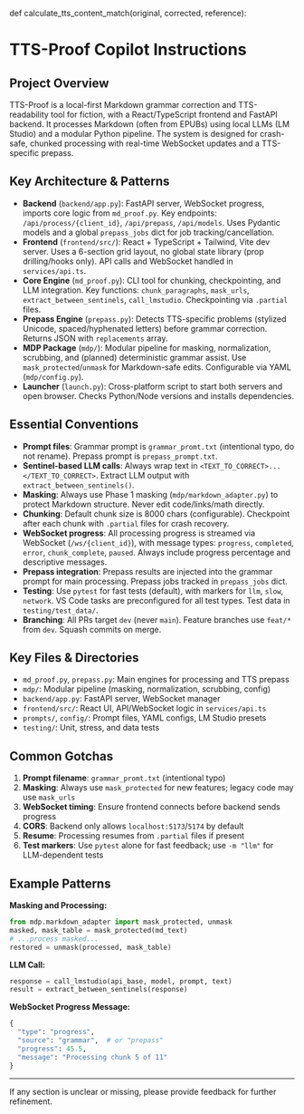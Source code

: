 def calculate_tts_content_match(original, corrected, reference):

# TTS-Proof Copilot Instructions

## Project Overview

TTS-Proof is a local-first Markdown grammar correction and TTS-readability tool for fiction, with a React/TypeScript frontend and FastAPI backend. It processes Markdown (often from EPUBs) using local LLMs (LM Studio) and a modular Python pipeline. The system is designed for crash-safe, chunked processing with real-time WebSocket updates and a TTS-specific prepass.

## Key Architecture & Patterns

- **Backend** (`backend/app.py`): FastAPI server, WebSocket progress, imports core logic from `md_proof.py`. Key endpoints: `/api/process/{client_id}`, `/api/prepass`, `/api/models`. Uses Pydantic models and a global `prepass_jobs` dict for job tracking/cancellation.
- **Frontend** (`frontend/src/`): React + TypeScript + Tailwind, Vite dev server. Uses a 6-section grid layout, no global state library (prop drilling/hooks only). API calls and WebSocket handled in `services/api.ts`.
- **Core Engine** (`md_proof.py`): CLI tool for chunking, checkpointing, and LLM integration. Key functions: `chunk_paragraphs`, `mask_urls`, `extract_between_sentinels`, `call_lmstudio`. Checkpointing via `.partial` files.
- **Prepass Engine** (`prepass.py`): Detects TTS-specific problems (stylized Unicode, spaced/hyphenated letters) before grammar correction. Returns JSON with `replacements` array.
- **MDP Package** (`mdp/`): Modular pipeline for masking, normalization, scrubbing, and (planned) deterministic grammar assist. Use `mask_protected`/`unmask` for Markdown-safe edits. Configurable via YAML (`mdp/config.py`).
- **Launcher** (`launch.py`): Cross-platform script to start both servers and open browser. Checks Python/Node versions and installs dependencies.

## Essential Conventions

- **Prompt files**: Grammar prompt is `grammar_promt.txt` (intentional typo, do not rename). Prepass prompt is `prepass_prompt.txt`.
- **Sentinel-based LLM calls**: Always wrap text in `<TEXT_TO_CORRECT>...</TEXT_TO_CORRECT>`. Extract LLM output with `extract_between_sentinels()`.
- **Masking**: Always use Phase 1 masking (`mdp/markdown_adapter.py`) to protect Markdown structure. Never edit code/links/math directly.
- **Chunking**: Default chunk size is 8000 chars (configurable). Checkpoint after each chunk with `.partial` files for crash recovery.
- **WebSocket progress**: All processing progress is streamed via WebSocket (`/ws/{client_id}`), with message types: `progress`, `completed`, `error`, `chunk_complete`, `paused`. Always include progress percentage and descriptive messages.
- **Prepass integration**: Prepass results are injected into the grammar prompt for main processing. Prepass jobs tracked in `prepass_jobs` dict.
- **Testing**: Use `pytest` for fast tests (default), with markers for `llm`, `slow`, `network`. VS Code tasks are preconfigured for all test types. Test data in `testing/test_data/`.
- **Branching**: All PRs target `dev` (never `main`). Feature branches use `feat/*` from `dev`. Squash commits on merge.

## Key Files & Directories

- `md_proof.py`, `prepass.py`: Main engines for processing and TTS prepass
- `mdp/`: Modular pipeline (masking, normalization, scrubbing, config)
- `backend/app.py`: FastAPI server, WebSocket manager
- `frontend/src/`: React UI, API/WebSocket logic in `services/api.ts`
- `prompts/`, `config/`: Prompt files, YAML configs, LM Studio presets
- `testing/`: Unit, stress, and data tests

## Common Gotchas

1. **Prompt filename**: `grammar_promt.txt` (intentional typo)
2. **Masking**: Always use `mask_protected` for new features; legacy code may use `mask_urls`
3. **WebSocket timing**: Ensure frontend connects before backend sends progress
4. **CORS**: Backend only allows `localhost:5173`/`5174` by default
5. **Resume**: Processing resumes from `.partial` files if present
6. **Test markers**: Use `pytest` alone for fast feedback; use `-m "llm"` for LLM-dependent tests

## Example Patterns

**Masking and Processing:**

```python
from mdp.markdown_adapter import mask_protected, unmask
masked, mask_table = mask_protected(md_text)
# ...process masked...
restored = unmask(processed, mask_table)
```

**LLM Call:**

```python
response = call_lmstudio(api_base, model, prompt, text)
result = extract_between_sentinels(response)
```

**WebSocket Progress Message:**

```python
{
  "type": "progress",
  "source": "grammar",  # or "prepass"
  "progress": 45.5,
  "message": "Processing chunk 5 of 11"
}
```

---

If any section is unclear or missing, please provide feedback for further refinement.
